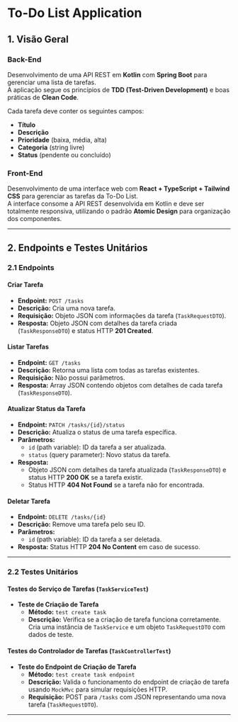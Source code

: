 # To-Do List Application

## 1. Visão Geral

### Back-End
Desenvolvimento de uma API REST em **Kotlin** com **Spring Boot** para gerenciar uma lista de tarefas.  
A aplicação segue os princípios de **TDD (Test-Driven Development)** e boas práticas de **Clean Code**.

Cada tarefa deve conter os seguintes campos:
- **Título**
- **Descrição**
- **Prioridade** (baixa, média, alta)
- **Categoria** (string livre)
- **Status** (pendente ou concluído)

### Front-End
Desenvolvimento de uma interface web com **React + TypeScript + Tailwind CSS** para gerenciar as tarefas da To-Do List.  
A interface consome a API REST desenvolvida em Kotlin e deve ser totalmente responsiva, utilizando o padrão **Atomic Design** para organização dos componentes.

---

## 2. Endpoints e Testes Unitários

### 2.1 Endpoints

#### Criar Tarefa  
- **Endpoint:** `POST /tasks`  
- **Descrição:** Cria uma nova tarefa.  
- **Requisição:** Objeto JSON com informações da tarefa (`TaskRequestDTO`).  
- **Resposta:** Objeto JSON com detalhes da tarefa criada (`TaskResponseDTO`) e status HTTP **201 Created**.

#### Listar Tarefas  
- **Endpoint:** `GET /tasks`  
- **Descrição:** Retorna uma lista com todas as tarefas existentes.  
- **Requisição:** Não possui parâmetros.  
- **Resposta:** Array JSON contendo objetos com detalhes de cada tarefa (`TaskResponseDTO`).

#### Atualizar Status da Tarefa  
- **Endpoint:** `PATCH /tasks/{id}/status`  
- **Descrição:** Atualiza o status de uma tarefa específica.  
- **Parâmetros:**  
  - `id` (path variable): ID da tarefa a ser atualizada.  
  - `status` (query parameter): Novo status da tarefa.  
- **Resposta:**  
  - Objeto JSON com detalhes da tarefa atualizada (`TaskResponseDTO`) e status HTTP **200 OK** se a tarefa existir.  
  - Status HTTP **404 Not Found** se a tarefa não for encontrada.

#### Deletar Tarefa  
- **Endpoint:** `DELETE /tasks/{id}`  
- **Descrição:** Remove uma tarefa pelo seu ID.  
- **Parâmetros:**  
  - `id` (path variable): ID da tarefa a ser deletada.  
- **Resposta:** Status HTTP **204 No Content** em caso de sucesso.

---

### 2.2 Testes Unitários

#### Testes do Serviço de Tarefas (`TaskServiceTest`)  
- **Teste de Criação de Tarefa**  
  - **Método:** `test create task`  
  - **Descrição:** Verifica se a criação de tarefa funciona corretamente. Cria uma instância de `TaskService` e um objeto `TaskRequestDTO` com dados de teste.

#### Testes do Controlador de Tarefas (`TaskControllerTest`)  
- **Teste do Endpoint de Criação de Tarefa**  
  - **Método:** `test create task endpoint`  
  - **Descrição:** Valida o funcionamento do endpoint de criação de tarefa usando `MockMvc` para simular requisições HTTP.  
  - **Requisição:** POST para `/tasks` com JSON representando uma nova tarefa (`TaskRequestDTO`).

---

